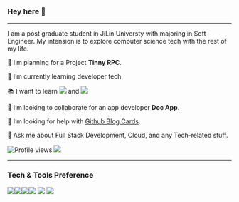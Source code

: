 ### Hey here 👋

---
I am a post graduate student in JiLin Universty with majoring in Soft Engineer. My intension is to explore computer science tech with the rest of my life.
 
 🔭 I’m planning for a Project **Tinny RPC**.
 
 🌱 I’m currently learning developer tech
 
 :books: I want to learn <img src="https://img.shields.io/badge/-Flutter-3a495d?style=flat&logo=flutter&logoColor=67b7f7"> and <img src="http://img.shields.io/badge/-Deno-black?style=flat&logo=deno&logoColor=white"/>
 
 👯 I’m looking to collaborate for an app developer **Doc App**.
 
 🤔 I’m looking for help with [Github Blog Cards](https://github.com/Baymine/Github-Cards-External-Blogs).
 
 💬 Ask me about Full Stack Development, Cloud, and any Tech-related stuff.


![Profile views](https://gpvc.arturio.dev/Baymine)  <img src="https://img.shields.io/github/followers/Baymine?label=Follow" style=" float:left, margin-right:10px" />


---


### Tech & Tools Preference
<img src="https://img.shields.io/badge/-C%20&%20C++-659ad2?style=flat&logo=c%2B%2B&logoColor=ffffff"><img src="https://img.shields.io/badge/-Python-black?style=flat&logo=python&logoColor=white"><img src="https://img.shields.io/badge/-MySQL-F29111?style=flat&logo=mysql&logoColor=FFFFFF"><img src="http://img.shields.io/badge/-Git-F1502F?style=flat&logo=git&logoColor=FFFFFF">
<img src="http://img.shields.io/badge/-Github-000000?style=flat&logo=github&logoColor=FFFFFF">
<img src="http://img.shields.io/badge/-VS%20Code-007ACC?style=flat&logo=visual%20studio%20code&logoColor=white">



<br/>

